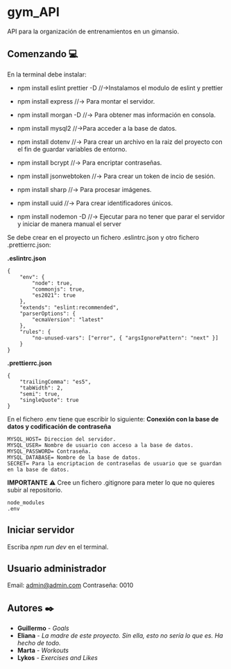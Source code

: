 # gym_API

API para la organización de entrenamientos en un gimansio.

## Comenzando :computer:

En la terminal debe instalar:

- npm install eslint prettier -D //->Instalamos el modulo de eslint y prettier

- npm install express //-> Para montar el servidor.

- npm install morgan -D //-> Para obtener mas información en consola.

- npm install mysql2 //->Para acceder a la base de datos.

- npm install dotenv //-> Para crear un archivo en la raiz del proyecto con el fin de guardar variables de entorno.

- npm install bcrypt //-> Para encriptar contraseñas.

- npm install jsonwebtoken //-> Para crear un token de incio de sesión.

- npm install sharp //-> Para procesar imágenes.

- npm install uuid //-> Para crear identificadores únicos.

- npm install nodemon -D //-> Ejecutar para no tener que parar el servidor y iniciar de manera manual el server

Se debe crear en el proyecto un fichero .eslintrc.json y otro fichero .prettierrc.json:

**.eslintrc.json**

```
{
    "env": {
        "node": true,
        "commonjs": true,
        "es2021": true
    },
    "extends": "eslint:recommended",
    "parserOptions": {
        "ecmaVersion": "latest"
    },
    "rules": {
        "no-unused-vars": ["error", { "argsIgnorePattern": "next" }]
    }
}
```

**.prettierrc.json**

```
{
    "trailingComma": "es5",
    "tabWidth": 2,
    "semi": true,
    "singleQuote": true
}
```

En el fichero .env tiene que escribir lo siguiente:
**Conexión con la base de datos y codificación de contraseña**

```
MYSQL_HOST= Direccion del servidor.
MYSQL_USER= Nombre de usuario con acceso a la base de datos.
MYSQL_PASSWORD= Contraseña.
MYSQL_DATABASE= Nombre de la base de datos.
SECRET= Para la encriptacion de contraseñas de usuario que se guardan en la base de datos.
```

**IMPORTANTE** :warning:
Cree un fichero .gitignore para meter lo que no quieres subir al repositorio.

```
node_modules
.env
```

## Iniciar servidor

Escriba _npm run dev_ en el terminal.

## Usuario administrador

Email: admin@admin.com
Contraseña: 0010

## Autores :black_nib:

- **Guillermo** - _Goals_
- **Eliana** - _La madre de este proyecto. Sin ella, esto no sería lo que es. Ha hecho de todo._
- **Marta** - _Workouts_
- **Lykos** - _Exercises and Likes_
